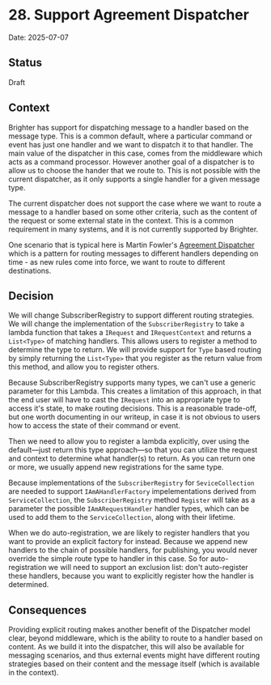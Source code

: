 # 28.  Support Agreement Dispatcher

Date: 2025-07-07

## Status

Draft

## Context

Brighter has support for dispatching message to a handler based on the message type. This is a common default, where a particular command or event has just one handler and we want to dispatch it to that handler. The main value of the dispatcher in this case, comes from the middleware which acts as a command processor. However another goal of a dispatcher is to allow us to choose the hander that we route to. This is not possible with the current dispatcher, as it only supports a single handler for a given message type.

The current dispatcher does not support the case where we want to route a message to a handler based on some other criteria, such as the content of the request or some external state in the context. This is a common requirement in many systems, and it is not currently supported by Brighter.

One scenario that is typical here is Martin Fowler's [Agreement Dispatcher](https://martinfowler.com/eaaDev/AgreementDispatcher.html) which is a pattern for routing messages to different handlers depending on time - as new rules come into force, we want to route to different destinations. 

## Decision

We will change SubscriberRegistry to support different routing strategies. We will change the implementation of the `SubscriberRegistry` to take a lambda function that takes a `IRequest` and `IRequestContext` and returns a `List<Type>` of matching handlers. This allows users to register a method to determine the type to return. We will provide support for `Type` based routing by simply returning the `List<Type>` that you register as the return value from this method, and allow you to register others. 

Because SubscriberRegistry supports many types, we can't use a generic parameter for this Lambda. This creates a limitation of this approach, in that the end user will have to cast the `IRequest` into an appropriate type to access it's state, to make routing decisions. This is a reasonable trade-off, but one worth documenting in our writeup, in case it is not obvious to users how to access the state of their command or event.

Then we need to allow you to register a lambda explicitly, over using the default—just return this type approach—so that you can utilize the request and context to determine what handler(s) to return. As you can return one or more, we usually append new registrations for the same type. 

Because implementations of the `SubscriberRegistry` for `SeviceCollection` are needed to support `IAmAHandlerFactory` impelementations derived from `ServiceCollection`, the `SubscriberRegistry` method `Register` will take as a parameter the possible `IAmARequestHandler` handler types, which can be used to add them to the `ServiceCollection`, along with their lifetime.

When we do auto-registration, we are likely to register handlers that you want to provide an explicit factory for instead.  Because we append new handlers to the chain of possible handlers, for publishing, you would never override the simple route type to handler in this case. So for auto-registration we will need to support an exclusion list: don't auto-register these handlers, because you want to explicitly register how the handler is determined.

## Consequences

Providing explicit routing makes another benefit of the Dispatcher model clear, beyond middleware, which is the ability to route to a handler based on content. As we build it into the dispatcher, this will also be available for messaging scenarios, and thus external events might have different routing strategies based on their content and the message itself (which is available in the context).